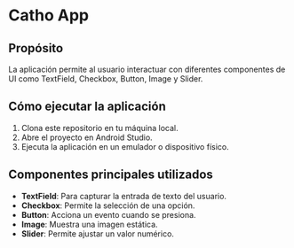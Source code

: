 # Catho App

## Propósito
La aplicación permite al usuario interactuar con diferentes componentes de UI como TextField, Checkbox, Button, Image y Slider.

## Cómo ejecutar la aplicación
1. Clona este repositorio en tu máquina local.
2. Abre el proyecto en Android Studio.
3. Ejecuta la aplicación en un emulador o dispositivo físico.

## Componentes principales utilizados
- **TextField**: Para capturar la entrada de texto del usuario.
- **Checkbox**: Permite la selección de una opción.
- **Button**: Acciona un evento cuando se presiona.
- **Image**: Muestra una imagen estática.
- **Slider**: Permite ajustar un valor numérico.
